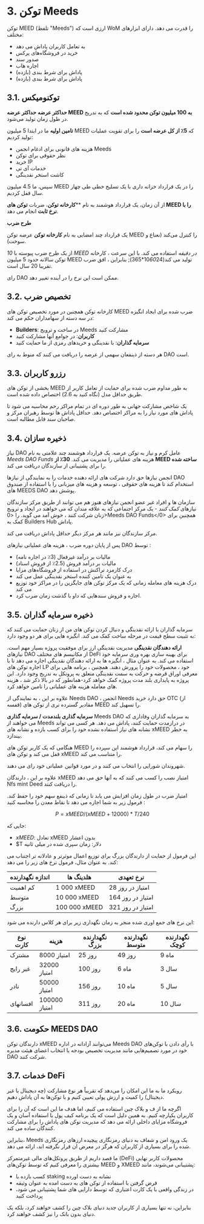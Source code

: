 # 3. توکن Meeds

توکن MEED (تلفظ "Meeds") ارزی است که WoM را قدرت می دهد. دارای ابزارهای مختلف:

- به تعامل کاربران پاداش می دهد
- خرید در فروشگاه‌های پرکس
- صدور سند
- اجاره هاب
- پاداش برای شرط بندی (بازده)
- پاداش برای شرط بندی (بازده)


## 3.1. توکنومیکس

**حداکثر عرضه** **حداکثر عرضه MEED به 100 میلیون توکن محدود شده است** که به تدریج در طول زمان تولید می‌شود.

**تامین اولیه** ما در ابتدا 5 میلیون MEED که **5٪ از کل عرضه است** را برای تقویت عملیات تولید کردیم:

- هزینه های قانونی برای ادغام انجمن Meeds
- نظر حقوقی برای توکن
- خرید IP
- خدمات آی تی
- کاشت استخر نقدینگی

سپس، ما 4.5 میلیون MEED را در یک قرارداد خزانه داری با یک تسلیح خطی طی چهار سال قفل کردیم.

از آن زمان، یک قرارداد هوشمند به نام **__کارخانه توکن__، ضربات **توکن های MEED را با نرخ ثابت** انجام می دهد.

**طرح ضرب**

یک قرارداد چند امضایی به نام __کارخانه توکن__ عرضه توکن MEED را کنترل می‌کند (نعناع و سوخت).

از یک طرح ضرب پیوسته با *10 MEED در دقیقه* استفاده می کند. با این سرعت ، کارخانه توکن سالانه حدود 5 میلیون MEED تولید می کند(10*60*24*365); بنابراین ، افق ضرب تقریبا 20 سال است.

رای DAO ممکن است این نرخ را در آینده تغییر دهد.

## 3.2. تخصیص ضرب

کارخانه توکن همچنین در مورد تخصیص توکن های MEED ضرب شده برای ایجاد انگیزه در سه دسته از سهامداران حکم می کند:

- **Builders**: در ساخت و ترویج Meeds مشارکت کنید
- **کاربران**: در جوامع آنها مشارکت کنید
- **سرمایه گذاران**: با نقدینگی و خریدهای رمزی از ما حمایت کنید

هر دسته از ذینفعان سهمی از عرضه را دریافت می کنند که منوط به رای DAO است.

## 3.3. رزرو کاربران

بخشی از توکن های MEED به طور مداوم ضرب شده برای حمایت از تعامل کاربر از طریق حداقل مدل (نگاه کنید به 2.6) اختصاص داده شده است.

یک شاخص مشارکت جهانی به طور دوره ای در تمام مراکز رحم محاسبه می شود تا پاداش های مورد نیاز را به مراکز اختصاص دهد. حداقل پاداش ها توسط رهبران مرکز و صاحبان سند قابل مطالبه است.

## 3.4. ذخیره سازان

نیاز DAO عامل کرم و نیاز به توکن عرضه. یک قرارداد هوشمند چند علامتی به نام _Meeds DAO Funds_ هزینه های عملیاتی را مدیریت می کند. **30٪ از MEED ساخته شده** را برای پشتیبانی از سازندگان دریافت می کند.

انجمن نیازها حق دارد شرکت های ارائه دهنده خدمات را به نمایندگی از نیازها DAO استخدام کند تا هزینه های حقوقی ، توسعه و هزینه های میزبانی را با استفاده از صندوق های MEEDS DAO پوشش دهد.

سازمان ها و افراد غیر عضو انجمن نیازهای هنوز هم می توانند از طریق مرکز سازندگان نیازهای _کمک کنند_ - یک مرکز اجتماعی که به علاقه مندان که می خواهند در ایجاد و ترویج زنان شرکت کنند ، خوش آمد می گوید. را <0>Meeds DAO Funds</0> همچنین برای کمک به Builders Hub پاداش.

مرکز سازندگان نیز مانند هر مرکز دیگر حداقل پاداش دریافت می کند.

پس از پایان دوره ضرب ، هزینه های عملیاتی نیازهای DAO توسط :

- مالیات بر درآمد غیرفعال (3٪ در اجاره نامه)
- مالیات بر درآمد فروش (2.5٪ از فروش اسناد)
- درک کارمزد تراکنش در استفاده از فروشگاه‌های مزایا
- به عنوان یک تامین کننده استخر نقدینگی عمل می کند
- درک هزینه های معامله زمانی که یک مرکز توکن های جایگزین را در مراکز خود توزیع می کند
- اجاره و فروش سندهایی که داو با گذشت زمان ضرب کرد.

## 3.5. ذخیره سرمایه گذاران

سرمایه گذاران با ارائه نقدینگی و دنبال کردن توکن های من از زنان حمایت می کنند که به تثبیت سطح قیمت در مرحله ساخت کمک می کند. انگیزه هایی برای هر دو وجود دارد:

**ارائه دهندگان نقدینگی** مدیریت نقدینگی ارز برای موفقیت پروژه بسیار مهم است. نیازهای DAO از مکانیسم های مختلف DeFi برای بهینه سازی بهره وری سرمایه خود استفاده می کند. به عنوان مثال ، انگیزه ها به ارائه دهندگان نقدینگی اجازه می دهد تا با اجاره توکن های LP خود ، محصولات خود را پرورش دهند. همچنین ، برنامه هایی برای معرفی اوراق قرضه و حرکت به سمت نقدینگی متعلق به پروتکل به تدریج وجود دارد. این پروژه به پایداری بلند مدت پروژه کمک خواهد کرد-همانطور که در بالا ذکر شد ، هزینه های معامله هزینه های عملیاتی را تامین خواهد کرد.

علاوه بر این ، به نمایندگی از Needs DAO ، انجمن Needs حق دارد خرید OTC (از قفسه) مقادیر گسترده تری از توکن های MEED را تسهیل کند.

**سرمایه گذاری بلندمدت / سرمایه گذاری** Meeds DAO به سرمایه گذاران وفاداری که می خواهند از Meeds در درازمدت حمایت کنند، پاداش می دهد. هر کسی می تواند نشانه های نیاز استفاده نشده خود را برای کسب بازده و نشانه های xMEED به خطر بیندازد.

هنگامی که یک کاربر توکن های MEED را سهام می کند، قرارداد هوشمند این سپرده را قفل می کند و توکن های xMEED را متناسب می کند.

شهروندان شورایی را انتخاب می کنند و در مورد قوانین عملیاتی خود رای می دهند.

علاوه بر این ، دارندگان xMEED امتیاز نصب را کسب می کنند که به آنها حق می دهد Nfs mint Deed را دریافت کنند.

امتیاز ضرب در طول زمان افزایش می یابد تا زمانی که ذینفع سهم خود را حفظ کند. فرمول زیر به شما اجازه می دهد تا نقاط معدن را محاسبه کنید :

 $$ P = xMEED / (xMEED + 12000) * T / 240 $$

 جایی که:

- $xMEED$: تعادل xMEED بدون اعشار
- $T دلار: زمان سپری شده در میلی ثانیه

این فرمول از حمایت از دارندگان بزرگ برای توزیع اعمال موثرتر و عادلانه تر اجتناب می کند. به عنوان مثال، فرمول نرخ های زیر را می دهد:

| **اندازه نگهدارنده** | **هلدینگ ها** | **نرخ تعهدی**     |
| -------------------- | ------------- | ----------------- |
| کم اهمیت             | 1 000 xMEED   | 28 امتیاز در روز  |
| متوسط                | 10 000 xMEED  | 164 امتیاز در روز |
| بزرگ                 | 100 000 xMEED | 321 امتیاز در روز |


این نرخ های جمع اوری شده منجر به زمان نگهداری زیر برای هر کلاس دارنده می شود:

| **نوع کارت** | **هزینه**     | **نگهدارنده بزرگ** | **نگهدارنده متوسط** | **نگهدارنده کوچک** |
| ------------ | ------------- | ------------------ | ------------------- | ------------------ |
| مشترک        | 8000 امتیاز   | 25 روز             | 49 روز              | 9 ماه              |
| غیر رایج     | 32000 امتیاز  | 100 روز            | 6 ماه               | 3 سال              |
| نادر         | 50000 امتیاز  | 156 روز            | 10 ماه              | 5 سال              |
| افسانهای     | 100000 امتیاز | 311 روز            | 20 ماه              | 10 سال             |

## 3.6. حکومت MEEDS DAO

دارندگان توکن xMEED می‌توانند آزادانه در اداره Meeds DAO با رأی دادن با توکن‌های خود در مورد تصمیم‌هایی مانند مدیریت تخصیص بودجه یا انتخاب اعضای هیئت مدیره DAO شرکت کنند.

## 3.7. خدمات DeFi

رویکرد ما به ما این امکان را می‌دهد که تقریباً هر نوع مشارکت (چه دیجیتال یا غیر دیجیتال) را کمیت و ارزش پولی تعیین کنیم و با توکن‌ها به آن پاداش دهیم.

اگرچه ما از ف و بلاک چین استفاده می کنیم، اما هدف ما این است که آن را برای کاربران یکپارچه کنیم. به همین دلیل است که یک برنامه کیف پول با استفاده آسان و یک فروشگاه مزایای داخلی ارائه می دهد که مدیریت توکن های پاداش را برای مشارکت کنندگان ساده می کند.

بنابراین، Meeds یک ورود امن و شفاف به دنیای رمزنگاری پیچیده ارزهای رمزنگاری شده را برای بسیاری از کاربران که هرگز در معرض ان قرار نگرفته اند، ارائه می دهد.

ما قصد داریم از طریق پروتکل‌های مالی غیرمتمرکز (DeFi) محصولات کاربر نهایی بیشتری را معرفی کنیم که توسط توکن‌های MEED و XMEED پشتیبانی می‌شوند، مانند:

- کسب بازده با staking نشانه به دست اورده
- قرض گرفتن با استفاده از توکن های به دست امده به عنوان وثیقه
- در زندگی واقعی با یک کارت اعتباری که توسط دارایی های شما پشتیبانی می شود، پرداخت کنید

بنابراین، نه تنها بسیاری از کاربران جدید دنیای بلاک چین را کشف خواهند کرد، بلکه یک دنیای بدون بانک را نیز کشف خواهند کرد.

